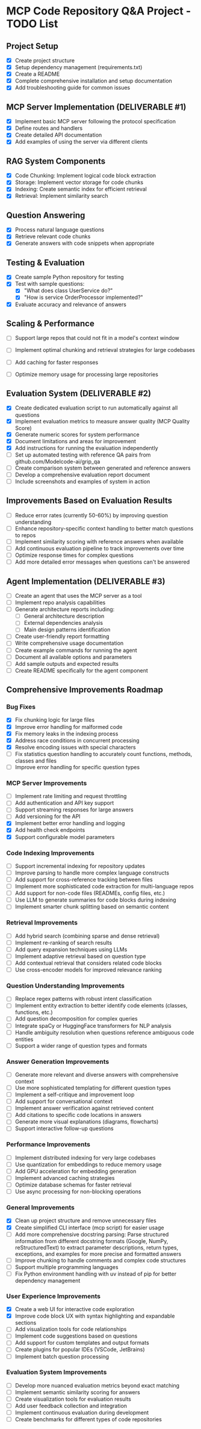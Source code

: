 # MCP Code Repository Q&A Project - TODO List

## Project Setup
- [x] Create project structure
- [x] Setup dependency management (requirements.txt)
- [x] Create a README
- [x] Complete comprehensive installation and setup documentation
- [x] Add troubleshooting guide for common issues

## MCP Server Implementation (DELIVERABLE #1)
- [x] Implement basic MCP server following the protocol specification
- [x] Define routes and handlers
- [x] Create detailed API documentation
- [x] Add examples of using the server via different clients

## RAG System Components
- [x] Code Chunking: Implement logical code block extraction
- [x] Storage: Implement vector storage for code chunks
- [x] Indexing: Create semantic index for efficient retrieval
- [x] Retrieval: Implement similarity search

## Question Answering
- [x] Process natural language questions
- [x] Retrieve relevant code chunks
- [x] Generate answers with code snippets when appropriate

## Testing & Evaluation
- [x] Create sample Python repository for testing
- [x] Test with sample questions:
  - [x] "What does class UserService do?"
  - [x] "How is service OrderProcessor implemented?"
- [x] Evaluate accuracy and relevance of answers

## Scaling & Performance
- [ ] Support large repos that could not fit in a model's context window
- [ ] Implement optimal chunking and retrieval strategies for large codebases
- [ ] Add caching for faster responses
- [ ] Optimize memory usage for processing large repositories


## Evaluation System (DELIVERABLE #2)
- [x] Create dedicated evaluation script to run automatically against all questions
- [x] Implement evaluation metrics to measure answer quality (MCP Quality Score)
- [x] Generate numeric scores for system performance
- [x] Document limitations and areas for improvement
- [x] Add instructions for running the evaluation independently
- [ ] Set up automated testing with reference QA pairs from github.com/Modelcode-ai/grip_qa
- [ ] Create comparison system between generated and reference answers
- [ ] Develop a comprehensive evaluation report document
- [ ] Include screenshots and examples of system in action

## Improvements Based on Evaluation Results
- [ ] Reduce error rates (currently 50-60%) by improving question understanding
- [ ] Enhance repository-specific context handling to better match questions to repos
- [ ] Implement similarity scoring with reference answers when available
- [ ] Add continuous evaluation pipeline to track improvements over time
- [ ] Optimize response times for complex questions
- [ ] Add more detailed error messages when questions can't be answered

## Agent Implementation (DELIVERABLE #3)
- [ ] Create an agent that uses the MCP server as a tool
- [ ] Implement repo analysis capabilities
- [ ] Generate architecture reports including:
  - [ ] General architecture description
  - [ ] External dependencies analysis
  - [ ] Main design patterns identification
- [ ] Create user-friendly report formatting
- [ ] Write comprehensive usage documentation
- [ ] Create example commands for running the agent
- [ ] Document all available options and parameters
- [ ] Add sample outputs and expected results
- [ ] Create README specifically for the agent component

## Comprehensive Improvements Roadmap

### Bug Fixes
- [x] Fix chunking logic for large files
- [x] Improve error handling for malformed code
- [x] Fix memory leaks in the indexing process
- [x] Address race conditions in concurrent processing
- [x] Resolve encoding issues with special characters
- [ ] Fix statistics question handling to accurately count functions, methods, classes and files
- [ ] Improve error handling for specific question types

### MCP Server Improvements
- [ ] Implement rate limiting and request throttling
- [ ] Add authentication and API key support
- [ ] Support streaming responses for large answers
- [ ] Add versioning for the API
- [x] Implement better error handling and logging
- [x] Add health check endpoints
- [x] Support configurable model parameters

### Code Indexing Improvements
- [ ] Support incremental indexing for repository updates
- [ ] Improve parsing to handle more complex language constructs
- [ ] Add support for cross-reference tracking between files
- [ ] Implement more sophisticated code extraction for multi-language repos
- [ ] Add support for non-code files (READMEs, config files, etc.)
- [ ] Use LLM to generate summaries for code blocks during indexing
- [ ] Implement smarter chunk splitting based on semantic content

### Retrieval Improvements
- [ ] Add hybrid search (combining sparse and dense retrieval)
- [ ] Implement re-ranking of search results
- [ ] Add query expansion techniques using LLMs
- [ ] Implement adaptive retrieval based on question type
- [ ] Add contextual retrieval that considers related code blocks
- [ ] Use cross-encoder models for improved relevance ranking

### Question Understanding Improvements
- [ ] Replace regex patterns with robust intent classification
- [ ] Implement entity extraction to better identify code elements (classes, functions, etc.)
- [ ] Add question decomposition for complex queries
- [ ] Integrate spaCy or HuggingFace transformers for NLP analysis
- [ ] Handle ambiguity resolution when questions reference ambiguous code entities
- [ ] Support a wider range of question types and formats

### Answer Generation Improvements
- [ ] Generate more relevant and diverse answers with comprehensive context
- [ ] Use more sophisticated templating for different question types
- [ ] Implement a self-critique and improvement loop
- [ ] Add support for conversational context
- [ ] Implement answer verification against retrieved content
- [ ] Add citations to specific code locations in answers
- [ ] Generate more visual explanations (diagrams, flowcharts)
- [ ] Support interactive follow-up questions

### Performance Improvements
- [ ] Implement distributed indexing for very large codebases
- [ ] Use quantization for embeddings to reduce memory usage
- [ ] Add GPU acceleration for embedding generation
- [ ] Implement advanced caching strategies
- [ ] Optimize database schemas for faster retrieval
- [ ] Use async processing for non-blocking operations

### General Improvements
- [x] Clean up project structure and remove unnecessary files
- [x] Create simplified CLI interface (mcp script) for easier usage
- [ ] Add more comprehensive docstring parsing: Parse structured information from different docstring formats (Google, NumPy, reStructuredText) to extract parameter descriptions, return types, exceptions, and examples for more precise and formatted answers
- [ ] Improve chunking to handle comments and complex code structures
- [ ] Support multiple programming languages
- [ ] Fix Python environment handling with uv instead of pip for better dependency management

### User Experience Improvements
- [x] Create a web UI for interactive code exploration
- [x] Improve code block UX with syntax highlighting and expandable sections
- [ ] Add visualization tools for code relationships
- [ ] Implement code suggestions based on questions
- [ ] Add support for custom templates and output formats
- [ ] Create plugins for popular IDEs (VSCode, JetBrains)
- [ ] Implement batch question processing

### Evaluation System Improvements
- [ ] Develop more nuanced evaluation metrics beyond exact matching
- [ ] Implement semantic similarity scoring for answers
- [ ] Create visualization tools for evaluation results
- [ ] Add user feedback collection and integration
- [ ] Implement continuous evaluation during development
- [ ] Create benchmarks for different types of code repositories
